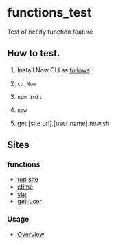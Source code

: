 # functions_test
Test of netlify function feature

## How to test.

1. Install Now CLI as [follows](https://zeit.co/docs#install-now-cli).

2. ```cd Now```

3. ```npm init```

4. ```now```

5. get [site url].[user name].now.sh

## Sites

### functions
- [top site](https://myfirstnow.ueda.now.sh/)
- [ctime](https://myfirstnow.ueda.now.sh/api/ctime)
- [ctp](https://myfirstnow.ueda.now.sh/api/ctp)
- [get-user](https://myfirstnow.ueda.now.sh/api/get-user)

### Usage
- [Overview](https://zeit.co/ueda/MyFirstNow)

